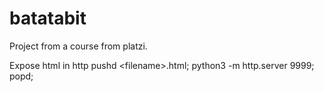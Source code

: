 # batatabit
Project from a course from platzi.

Expose html in http pushd &lt;filename>.html;  python3 -m http.server 9999; popd;
